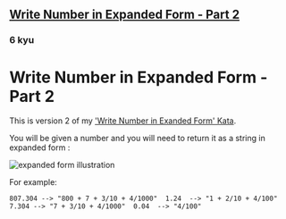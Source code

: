 <h2><a href=https://www.codewars.com/kata/58cda88814e65627c5000045/train/python target="_blank">Write Number in Expanded Form - Part 2</a></h2><h3>6 kyu</h3><h1 id="write-number-in-expanded-form---part-2">Write Number in Expanded Form - Part 2</h1><p>This is version 2 of my <a href="https://www.codewars.com/kata/write-number-in-expanded-form" data-turbolinks="false" target="_blank">'Write Number in Exanded Form' Kata</a>.</p><p>You will be given a number and you will need to return it as a string in expanded form :</p><p><img alt="expanded form illustration" src="https://cdn-skill.splashmath.com/panel-uploads/GlossaryTerm/0f679f888fae4f1a8d8703ba777f550a/1561557629_Expanded-form-of-decimal-numbers.png"></p><p>For example:</p><pre><code class="language-rust"><span class="cm-number">807.304</span> <span class="cm-operator">--&gt;</span> <span class="cm-string">"</span><span class="cm-string">800 + 7 + 3/10 + 4/1000</span><span class="cm-string">"</span>  <span class="cm-number">1.24</span>  <span class="cm-operator">--&gt;</span> <span class="cm-string">"</span><span class="cm-string">1 + 2/10 + 4/100</span><span class="cm-string">"</span>  <span class="cm-number">7.304</span> <span class="cm-operator">--&gt;</span> <span class="cm-string">"</span><span class="cm-string">7 + 3/10 + 4/1000</span><span class="cm-string">"</span>  <span class="cm-number">0.04</span>  <span class="cm-operator">--&gt;</span> <span class="cm-string">"</span><span class="cm-string">4/100</span><span class="cm-string">"</span></code></pre>
